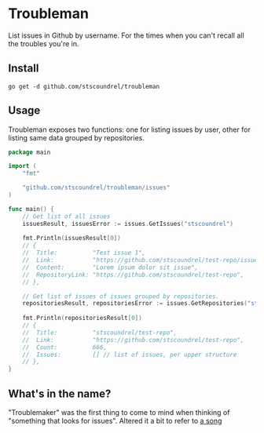 # Troubleman

List issues in Github by username. For the times when you can't recall all the troubles you're in.

## Install

`go get -d github.com/stscoundrel/troubleman`

## Usage

Troubleman exposes two functions: one for listing issues by user, other for listing same data grouped by repositories.

```go
package main

import (
    "fmt"

    "github.com/stscoundrel/troubleman/issues"
)

func main() {
    // Get list of all issues
    issuesResult, issuesError := issues.GetIssues("stscoundrel")
    
    fmt.Println(issuesResult[0])
    // {
    // 	Title:          "Test issue 1",
    // 	Link:           "https://github.com/stscoundrel/test-repo/issues/1",
    // 	Content:        "Lorem ipsum dolor sit issue",
    // 	RepositoryLink: "https://github.com/stscoundrel/test-repo",
    // },

    // Get list of issues of issues grouped by repositories.
    repositoriesResult, repositoriesError := issues.GetRepositories("stscoundrel")
    
    fmt.Println(repositoriesResult[0])
    // {
    // 	Title:          "stscoundrel/test-repo",
    // 	Link:           "https://github.com/stscoundrel/test-repo",
    // 	Count:          666,
    // 	Issues:         [] // list of issues, per upper structure
    // },
}
```

## What's in the name?

"Troublemaker" was the first thing to come to mind when thinking of "something that looks for issues". Altered it a bit to refer to [a song](https://www.youtube.com/watch?v=3OC2aPCuzjo)
